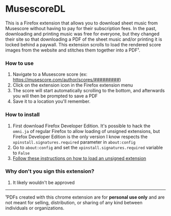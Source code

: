 # MusescoreDL
This is a Firefox extension that allows you to download sheet music from Musescore without having to pay for their subscription fees. In the past, downloading and printing music was free for everyone, but they changed their site so that downloading a PDF of the sheet music and/or printing it is locked behind a paywall. This extension scrolls to load the rendered score images from the website and stitches them together into a PDF¹.

### How to use
1. Navigate to a Musescore score (ex: https://musescore.com/author/scores/#########)
2. Click on the extension icon in the Firefox extension menu
3. The score will start automatically scrolling to the bottom, and afterwards you will then be prompted to save a PDF 
4. Save it to a location you'll remember.

### How to install
1) First download Firefox Developer Edition. It's possible to hack the `omni.ja` of regular Firefox to allow loading of unsigned extensions, but Firefox Developer Edition is the only version I know respects the `xpinstall.signatures.required` parameter in `about:config`
2) Go to `about:config` and set the `xpinstall.signatures.required` variable to `False`
3) [Follow these instructions on how to load an unsigned extension](https://extensionworkshop.com/documentation/develop/temporary-installation-in-firefox/)

### Why don't you sign this extension?
1) It likely wouldn't be approved

---
¹PDFs created with this chrome extension are for **personal use only** and are not meant for selling, distribution, or sharing of any kind between individuals or organizations.
